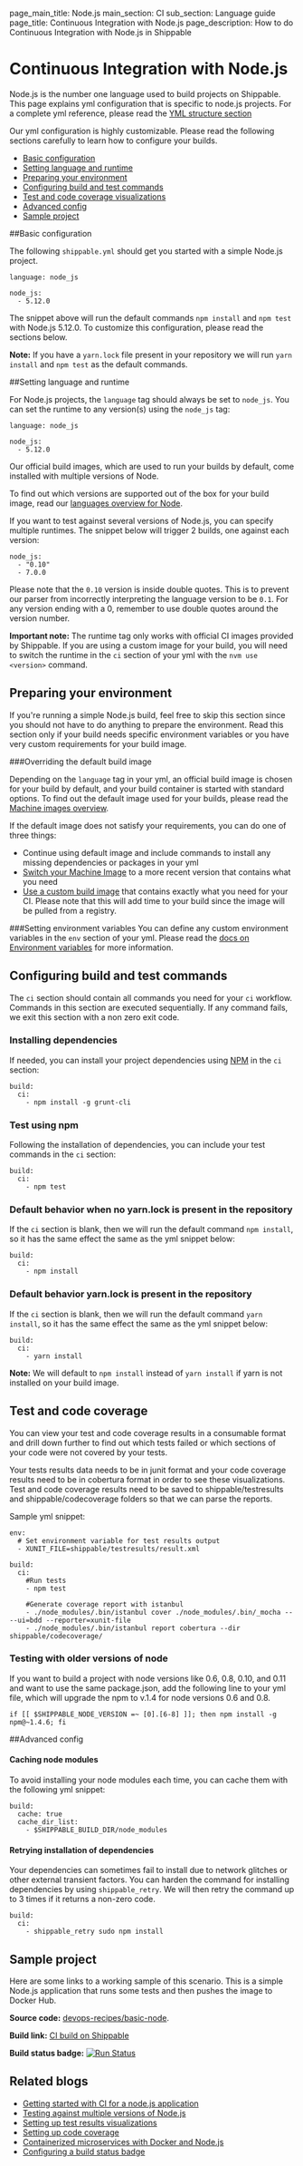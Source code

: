 page_main_title: Node.js
main_section: CI
sub_section: Language guide
page_title: Continuous Integration with Node.js
page_description: How to do Continuous Integration with Node.js in Shippable

# Continuous Integration with Node.js

Node.js is the number one language used to build projects on Shippable. This page explains yml configuration that is specific to node.js projects. For a complete yml reference, please read the [YML structure section](yml-structure/)

Our yml configuration is highly customizable. Please read the following sections carefully to learn how to
configure your builds.

-  [Basic configuration](#basic-node-config)
-  [Setting language and runtime](#language)
-  [Preparing your environment](#environment)
-  [Configuring build and test commands](#build-test)
-  [Test and code coverage visualizations](#test-coverage-reports)
-  [Advanced config](#advanced-config)
-  [Sample project](#sample-node-project)

<a name="basic-node-config"></a>
##Basic configuration

The following `shippable.yml` should get you started with a simple Node.js project.

```
language: node_js

node_js:
  - 5.12.0

```

The snippet above will run the default commands `npm install` and `npm test` with Node.js 5.12.0. To customize this configuration, please read the sections below.

**Note:** If you have a `yarn.lock` file present in your repository we will run `yarn install` and `npm test` as the default commands.

<a name="language"></a>
##Setting language and runtime

For Node.js projects, the `language` tag should always be set to `node_js`. You can set the runtime to any version(s) using the `node_js` tag:

```
language: node_js

node_js:
  - 5.12.0
```

Our official build images, which are used to run your builds by default, come installed with multiple versions of Node.

To find out which versions are supported out of the box for your build image, read our [languages overview for Node](/platform/runtime/machine-image/language-versions/#nodejs).

If you want to test against several versions of Node.js, you can specify multiple runtimes. The snippet below will trigger 2 builds, one against each version:

```
node_js:
  - "0.10"
  - 7.0.0
```
Please note that the `0.10` version is inside double quotes. This is to prevent our parser from incorrectly interpreting the language version to be `0.1`. For any version ending with a 0, remember to use double quotes around the version number.

**Important note:** The runtime tag only works with official CI images provided by Shippable. If you are using a custom image for your build, you will need to switch the runtime in the `ci` section of your yml with the `nvm use <version>` command.

<a name="environment"></a>
## Preparing your environment

If you're running a simple Node.js build, feel free to skip this section since you should not have to do anything to prepare the environment. Read this section only if your build needs specific environment variables or you have very custom requirements for your build image.

###Overriding the default build image

Depending on the `language` tag in your yml, an official build image is chosen for your build by default, and your build container is started with standard options. To find out the default image used for your builds, please read the [Machine images overview](../platform/runtime/machine-image/ami-overview/).

If the default image does not satisfy your requirements, you can do one of three things:

-  Continue using default image and include commands to install any missing dependencies or packages in your yml
-  [Switch your Machine Image](../ci/build-image/#changing-your-default-tag) to a more recent version that contains what you need
-  [Use a custom build image](../ci/custom-docker-image/) that contains exactly what you need for your CI. Please note that this will add time to your build since the image will be pulled from a registry.

###Setting environment variables
You can define any custom environment variables in the `env` section of your yml. Please read the [docs on Environment variables](env-vars/) for more information.

<a name="build-test"></a>
## Configuring build and test commands
The `ci` section should contain all commands you need for your `ci` workflow. Commands in this section are executed sequentially. If any command fails, we exit this section with a non zero exit code.

### Installing dependencies
If needed, you can install your project dependencies using [NPM](http://npmjs.org/) in the `ci` section:

```
build:
  ci:
    - npm install -g grunt-cli
```

### Test using npm
Following the installation of dependencies, you can include your test commands in the `ci` section:

```
build:
  ci:
    - npm test

```

### Default behavior when no yarn.lock is present in the repository

If the `ci` section is blank, then we will run the default command `npm install`, so it has the same effect the same as the yml snippet below:

```
build:
  ci:
    - npm install
```

### Default behavior yarn.lock is present in the repository

If the `ci` section is blank, then we will run the default command `yarn install`, so it has the same effect the same as the yml snippet below:

```
build:
  ci:
    - yarn install
```

**Note:** We will default to `npm install` instead of `yarn install` if yarn is not installed on your build image.

<a name="test-coverage-reports"></a>
## Test and code coverage
You can view your test and code coverage results in a consumable format and drill down further to find out which tests failed or which sections of your code were not covered by your tests.

Your tests results data needs to be in junit format and your code coverage results need to be in cobertura format in order to see these visualizations. Test and code coverage results need to be saved to shippable/testresults and shippable/codecoverage folders so that we can parse the reports.

Sample yml snippet:

```
env:
  # Set environment variable for test results output
  - XUNIT_FILE=shippable/testresults/result.xml

build:
  ci:
    #Run tests
    - npm test

    #Generate coverage report with istanbul
    - ./node_modules/.bin/istanbul cover ./node_modules/.bin/_mocha -- --ui=bdd --reporter=xunit-file
    - ./node_modules/.bin/istanbul report cobertura --dir shippable/codecoverage/
```

### Testing with older versions of node

If you want to build a project with node versions like 0.6, 0.8, 0.10, and 0.11 and want to use the same package.json, add the following line to your yml file, which will upgrade the npm to v.1.4 for node versions 0.6 and 0.8.

```
if [[ $SHIPPABLE_NODE_VERSION =~ [0].[6-8] ]]; then npm install -g npm@~1.4.6; fi
```

<a name="advanced-config"></a>
##Advanced config

#### Caching node modules

To avoid installing your node modules each time, you can cache them with the following yml snippet:

```
build:
  cache: true
  cache_dir_list:
    - $SHIPPABLE_BUILD_DIR/node_modules
```

#### Retrying installation of dependencies
Your dependencies can sometimes fail to install due to network glitches or other external transient factors. You can harden the command for installing dependencies by using `shippable_retry`. We will then retry the command up to 3 times if it returns a non-zero code.


```
build:
  ci:
    - shippable_retry sudo npm install
```

<a name="sample-node-project"></a>
## Sample project

Here are some links to a working sample of this scenario. This is a simple Node.js application that runs some tests and then pushes
the image to Docker Hub.

**Source code:**  [devops-recipes/basic-node](https://github.com/devops-recipes/basic-node).

**Build link:** [CI build on Shippable](https://app.shippable.com/github/devops-recipes/basic-node/runs/1/1/console)

**Build status badge:** [![Run Status](https://api.shippable.com/projects/58e6d62aeb789d070092ee2e/badge?branch=master)](https://app.shippable.com/github/devops-recipes/basic-node)

## Related blogs

* [Getting started with CI for a node.js application](http://blog.shippable.com/get-started-with-continuous-integration-for-nodejs-app)
* [Testing against multiple versions of Node.js](http://blog.shippable.com/how-to-test-your-node.js-app-against-multiple-versions-of-node)
* [Setting up test results visualizations](http://blog.shippable.com/setting-up-continuous-integration-test-result-visualization)
* [Setting up code coverage](http://blog.shippable.com/setting-up-code-coverage-visualization-for-tests-in-ci)
* [Containerized microservices with Docker and Node.js](http://blog.shippable.com/microtizing-monoliths-containerized-microservices-with-docker-and-nodejs)
* [Configuring a build status badge](http://blog.shippable.com/configuring-a-visual-indicator-for-a-node.js-project-status)

